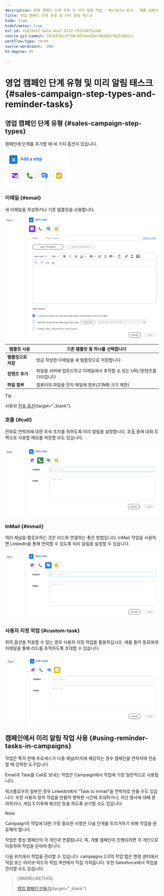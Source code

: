 ```yaml
---
description: 판매 캠페인 단계 유형 및 미리 알림 작업 - Marketo 문서 - 제품 설명서
title: 영업 캠페인 단계 유형 및 미리 알림 태스크
hide: true
hidefromtoc: true
exl-id: 41b19452-ba1a-4ca7-bf22-29314072a346
source-git-commit: 297b97d215f98c987bee5da7d6db82f6153602cc
workflow-type: tm+mt
source-wordcount: '385'
ht-degree: 0%

---
```


# 영업 캠페인 단계 유형 및 미리 알림 태스크 {#sales-campaign-step-types-and-reminder-tasks}

## 영업 캠페인 단계 유형 {#sales-campaign-step-types}

캠페인에 단계를 추가할 때 네 가지 옵션이 있습니다.

![](assets/sales-campaign-step-types-and-reminder-tasks-1.png)

### 이메일 {#email}

새 이메일을 작성하거나 기존 템플릿을 사용합니다.

![](assets/sales-campaign-step-types-and-reminder-tasks-2.png)

| **템플릿 사용** | 기존 템플릿 중 하나를 선택합니다 |
|---|---|
| **템플릿으로 저장** | 방금 작성한 이메일을 새 템플릿으로 저장합니다 |
| **컨텐츠 추가** | 파일을 서버에 업로드하고 이메일에서 추적할 수 있는 URL(컨텐츠를 가리킵니다 |
| **파일 첨부** | 컴퓨터의 파일을 전자 메일에 첨부(23MB 크기 제한) |

>[!TIP]
>
>사용자 [전송 옵션](/help/marketo/product-docs/marketo-sales-insight/actions/campaigns/sales-campaign-send-options-for-email-steps.md){target=&quot;_blank&quot;}.

### 호출 {#call}

전화로 연락처에 대한 후속 조치를 취하도록 미리 알림을 설정합니다. 호출 중에 대화 트랙으로 사용할 메모를 저장할 수도 있습니다.

![](assets/sales-campaign-step-types-and-reminder-tasks-3.png)

### InMail {#inmail}

여러 채널을 팔로우하는 것은 리드와 연결하는 좋은 방법입니다. InMail 작업을 사용하면 LinkedIn을 통해 연락할 수 있도록 미리 알림을 설정할 수 있습니다.

![](assets/sales-campaign-step-types-and-reminder-tasks-4.png)

### 사용자 지정 작업 {#custom-task}

위의 옵션을 적용할 수 없는 경우 사용자 지정 작업을 활용하십시오. 예를 들어 동료에게 이메일을 통해 리드를 추적하도록 초대할 수 있습니다.

![](assets/sales-campaign-step-types-and-reminder-tasks-5.png)

## 캠페인에서 미리 알림 작업 사용 {#using-reminder-tasks-in-campaigns}

작업은 특히 판매 프로세스가 다중 채널/터치에 해당하는 경우 캠페인을 연락처에 전송할 때 강력한 도구입니다.

Email과 Task를 Call로 보내는 작업은 Campaign에서 작업에 가장 일반적으로 사용됩니다.

워크플로우의 일부인 경우 LinkedIn에서 &quot;Task to Inmail&quot;을 연락처로 만들 수도 있습니다. 또한 사용자 정의 작업을 만들어 행복한 시간에 초대하거나, 자선 행사에 대해 문의하거나, 게임 5 이후에 체크인 등을 하도록 상기할 수도 있습니다.

>[!NOTE]
>
>Campaign의 작업에 대한 가장 중요한 사항은 다음 단계를 트리거하기 위해 작업을 완료해야 합니다.

작업은 항상 캠페인의 각 개인과 연결됩니다. 즉, 개별 캠페인이 진행되려면 각 개인으로 이동하여 작업을 닫아야 합니다.

다음 위치에서 작업을 관리할 수 있습니다. campaigns 2.0의 작업 탭은 명령 센터에서 직접 또는 라이브 피드의 작업 섹션에서 직접 가져옵니다. 또한 Salesforce에서 작업을 관리할 수도 있습니다.

>[!MORELIKETHIS]
>
>[영업 캠페인 만들기](/help/marketo/product-docs/marketo-sales-insight/actions/campaigns/create-a-sales-campaign.md){target=&quot;_blank&quot;}
